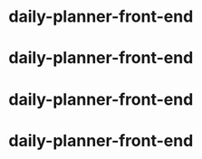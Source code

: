 # daily-planner-front-end
# daily-planner-front-end
# daily-planner-front-end
# daily-planner-front-end
